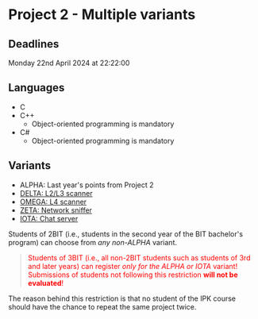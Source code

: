 # Project 2 - Multiple variants

## Deadlines
Monday 22nd April 2024 at 22:22:00 

## Languages
* C
* C++
  * Object-oriented programming is mandatory
* C#
  * Object-oriented programming is mandatory

## Variants
* ALPHA: Last year's points from Project 2
* [DELTA: L2/L3 scanner](https://git.fit.vutbr.cz/NESFIT/IPK-Projects-2024/src/branch/master/Project%202/delta)
* [OMEGA: L4 scanner](https://git.fit.vutbr.cz/NESFIT/IPK-Projects-2024/src/branch/master/Project%202/omega)
* [ZETA: Network sniffer](https://git.fit.vutbr.cz/NESFIT/IPK-Projects-2024/src/branch/master/Project%202/zeta)
* [IOTA: Chat server](https://git.fit.vutbr.cz/NESFIT/IPK-Projects-2024/src/branch/master/Project%202/iota)

Students of 2BIT (i.e., students in the second year of the BIT bachelor's program) can choose from _any non-ALPHA_ variant.

> <span style="color:red">Students of 3BIT (i.e., all non-2BIT students such as students of 3rd and later years) can register <i>only for the ALPHA or IOTA</i> variant!
Submissions of students not following this restriction <b>will not be evaluated</b>!
</span>
The reason behind this restriction is that no student of the IPK course should have the chance to repeat the same project twice.

